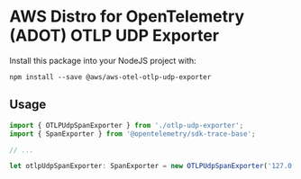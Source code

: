 # AWS Distro for OpenTelemetry (ADOT) OTLP UDP Exporter

Install this package into your NodeJS project with:

```shell
npm install --save @aws/aws-otel-otlp-udp-exporter
```

## Usage

```js
import { OTLPUdpSpanExporter } from './otlp-udp-exporter';
import { SpanExporter } from '@opentelemetry/sdk-trace-base';

// ...

let otlpUdpSpanExporter: SpanExporter = new OTLPUdpSpanExporter('127.0.0.1:2000');
```
